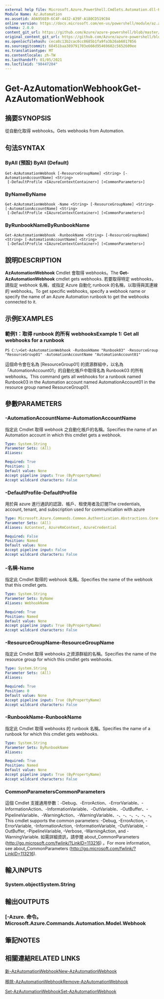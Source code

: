 ```yaml
---
external help file: Microsoft.Azure.PowerShell.Cmdlets.Automation.dll-Help.xml
Module Name: Az.Automation
ms.assetid: A0A956E9-6C4F-4432-A39F-A180CD519C04
online version: https://docs.microsoft.com/en-us/powershell/module/az.automation/get-azautomationwebhook
schema: 2.0.0
content_git_url: https://github.com/Azure/azure-powershell/blob/master/src/Automation/Automation/help/Get-AzAutomationWebhook.md
original_content_git_url: https://github.com/Azure/azure-powershell/blob/master/src/Automation/Automation/help/Get-AzAutomationWebhook.md
ms.openlocfilehash: ceca8c13b2cac0cc8685b1fa9fa3b26ab6017856
ms.sourcegitcommit: 68451baa389791703e666d95469602c5652609ee
ms.translationtype: MT
ms.contentlocale: zh-TW
ms.lasthandoff: 01/05/2021
ms.locfileid: "98447284"
---
```

# <span data-ttu-id="45bdc-101">Get-AzAutomationWebhook</span><span class="sxs-lookup"><span data-stu-id="45bdc-101">Get-AzAutomationWebhook</span></span>

## <span data-ttu-id="45bdc-102">摘要</span><span class="sxs-lookup"><span data-stu-id="45bdc-102">SYNOPSIS</span></span>
<span data-ttu-id="45bdc-103">從自動化取得 webhooks。</span><span class="sxs-lookup"><span data-stu-id="45bdc-103">Gets webhooks from Automation.</span></span>

## <span data-ttu-id="45bdc-104">句法</span><span class="sxs-lookup"><span data-stu-id="45bdc-104">SYNTAX</span></span>

### <span data-ttu-id="45bdc-105">ByAll (預設) </span><span class="sxs-lookup"><span data-stu-id="45bdc-105">ByAll (Default)</span></span>
```
Get-AzAutomationWebhook [-ResourceGroupName] <String> [-AutomationAccountName] <String>
 [-DefaultProfile <IAzureContextContainer>] [<CommonParameters>]
```

### <span data-ttu-id="45bdc-106">ByName</span><span class="sxs-lookup"><span data-stu-id="45bdc-106">ByName</span></span>
```
Get-AzAutomationWebhook -Name <String> [-ResourceGroupName] <String> [-AutomationAccountName] <String>
 [-DefaultProfile <IAzureContextContainer>] [<CommonParameters>]
```

### <span data-ttu-id="45bdc-107">ByRunbookName</span><span class="sxs-lookup"><span data-stu-id="45bdc-107">ByRunbookName</span></span>
```
Get-AzAutomationWebhook -RunbookName <String> [-ResourceGroupName] <String> [-AutomationAccountName] <String>
 [-DefaultProfile <IAzureContextContainer>] [<CommonParameters>]
```

## <span data-ttu-id="45bdc-108">說明</span><span class="sxs-lookup"><span data-stu-id="45bdc-108">DESCRIPTION</span></span>
<span data-ttu-id="45bdc-109">**AzAutomationWebhook** Cmdlet 會取得 webhooks。</span><span class="sxs-lookup"><span data-stu-id="45bdc-109">The **Get-AzAutomationWebhook** cmdlet gets webhooks.</span></span>
<span data-ttu-id="45bdc-110">若要取得特定 webhooks，請指定 webhook 名稱，或指定 Azure 自動化 runbook 的名稱，以取得與其連線的 webhooks。</span><span class="sxs-lookup"><span data-stu-id="45bdc-110">To get specific webhooks, specify a webhook name or specify the name of an Azure Automation runbook to get the webhooks connected to it.</span></span>

## <span data-ttu-id="45bdc-111">示例</span><span class="sxs-lookup"><span data-stu-id="45bdc-111">EXAMPLES</span></span>

### <span data-ttu-id="45bdc-112">範例1：取得 runbook 的所有 webhooks</span><span class="sxs-lookup"><span data-stu-id="45bdc-112">Example 1: Get all webhooks for a runbook</span></span>
```
PS C:\>Get-AzAutomationWebhook -RunbookName "Runbook03" -ResourceGroup "ResourceGroup01" -AutomationAccountName "AutomationAccount01"
```

<span data-ttu-id="45bdc-113">這個命令會在名為 [ResourceGroup01] 的資源群組中，以名為「AutomationAccount01」的自動化帳戶中取得名為 Runbook03 的所有 webhooks。</span><span class="sxs-lookup"><span data-stu-id="45bdc-113">This command gets all webhooks for a runbook named Runbook03 in the Automation account named AutomationAccount01 in the resource group named ResourceGroup01.</span></span>

## <span data-ttu-id="45bdc-114">參數</span><span class="sxs-lookup"><span data-stu-id="45bdc-114">PARAMETERS</span></span>

### <span data-ttu-id="45bdc-115">-AutomationAccountName</span><span class="sxs-lookup"><span data-stu-id="45bdc-115">-AutomationAccountName</span></span>
<span data-ttu-id="45bdc-116">指定此 Cmdlet 取得 webhook 之自動化帳戶的名稱。</span><span class="sxs-lookup"><span data-stu-id="45bdc-116">Specifies the name of an Automation account in which this cmdlet gets a webhook.</span></span>

```yaml
Type: System.String
Parameter Sets: (All)
Aliases:

Required: True
Position: 1
Default value: None
Accept pipeline input: True (ByPropertyName)
Accept wildcard characters: False
```

### <span data-ttu-id="45bdc-117">-DefaultProfile</span><span class="sxs-lookup"><span data-stu-id="45bdc-117">-DefaultProfile</span></span>
<span data-ttu-id="45bdc-118">用於與 azure 進行通訊的認證、帳戶、租使用者及訂閱</span><span class="sxs-lookup"><span data-stu-id="45bdc-118">The credentials, account, tenant, and subscription used for communication with azure</span></span>

```yaml
Type: Microsoft.Azure.Commands.Common.Authentication.Abstractions.Core.IAzureContextContainer
Parameter Sets: (All)
Aliases: AzContext, AzureRmContext, AzureCredential

Required: False
Position: Named
Default value: None
Accept pipeline input: False
Accept wildcard characters: False
```

### <span data-ttu-id="45bdc-119">-名稱</span><span class="sxs-lookup"><span data-stu-id="45bdc-119">-Name</span></span>
<span data-ttu-id="45bdc-120">指定此 Cmdlet 取得的 webhook 名稱。</span><span class="sxs-lookup"><span data-stu-id="45bdc-120">Specifies the name of the webhook that this cmdlet gets.</span></span>

```yaml
Type: System.String
Parameter Sets: ByName
Aliases: WebhookName

Required: True
Position: Named
Default value: None
Accept pipeline input: True (ByPropertyName)
Accept wildcard characters: False
```

### <span data-ttu-id="45bdc-121">-ResourceGroupName</span><span class="sxs-lookup"><span data-stu-id="45bdc-121">-ResourceGroupName</span></span>
<span data-ttu-id="45bdc-122">指定此 Cmdlet 取得 webhooks 之資源群組的名稱。</span><span class="sxs-lookup"><span data-stu-id="45bdc-122">Specifies the name of the resource group for which this cmdlet gets webhooks.</span></span>

```yaml
Type: System.String
Parameter Sets: (All)
Aliases:

Required: True
Position: 0
Default value: None
Accept pipeline input: True (ByPropertyName)
Accept wildcard characters: False
```

### <span data-ttu-id="45bdc-123">-RunbookName</span><span class="sxs-lookup"><span data-stu-id="45bdc-123">-RunbookName</span></span>
<span data-ttu-id="45bdc-124">指定此 Cmdlet 取得 webhooks 的 runbook 名稱。</span><span class="sxs-lookup"><span data-stu-id="45bdc-124">Specifies the name of a runbook for which this cmdlet gets webhooks.</span></span>

```yaml
Type: System.String
Parameter Sets: ByRunbookName
Aliases:

Required: True
Position: Named
Default value: None
Accept pipeline input: True (ByPropertyName)
Accept wildcard characters: False
```

### <span data-ttu-id="45bdc-125">CommonParameters</span><span class="sxs-lookup"><span data-stu-id="45bdc-125">CommonParameters</span></span>
<span data-ttu-id="45bdc-126">這個 Cmdlet 支援通用參數：-Debug、-ErrorAction、-ErrorVariable、-InformationAction、-InformationVariable、-OutVariable、-OutBuffer、-PipelineVariable、-WarningAction、-WarningVariable、-、-、-、-、-、-。</span><span class="sxs-lookup"><span data-stu-id="45bdc-126">This cmdlet supports the common parameters: -Debug, -ErrorAction, -ErrorVariable, -InformationAction, -InformationVariable, -OutVariable, -OutBuffer, -PipelineVariable, -Verbose, -WarningAction, and -WarningVariable.</span></span> <span data-ttu-id="45bdc-127">如需詳細資訊，請參閱 about_CommonParameters (http://go.microsoft.com/fwlink/?LinkID=113216) 。</span><span class="sxs-lookup"><span data-stu-id="45bdc-127">For more information, see about_CommonParameters (http://go.microsoft.com/fwlink/?LinkID=113216).</span></span>

## <span data-ttu-id="45bdc-128">輸入</span><span class="sxs-lookup"><span data-stu-id="45bdc-128">INPUTS</span></span>

### <span data-ttu-id="45bdc-129">System.object</span><span class="sxs-lookup"><span data-stu-id="45bdc-129">System.String</span></span>

## <span data-ttu-id="45bdc-130">輸出</span><span class="sxs-lookup"><span data-stu-id="45bdc-130">OUTPUTS</span></span>

### <span data-ttu-id="45bdc-131">[-Azure. 命令。</span><span class="sxs-lookup"><span data-stu-id="45bdc-131">Microsoft.Azure.Commands.Automation.Model.Webhook</span></span>

## <span data-ttu-id="45bdc-132">筆記</span><span class="sxs-lookup"><span data-stu-id="45bdc-132">NOTES</span></span>

## <span data-ttu-id="45bdc-133">相關連結</span><span class="sxs-lookup"><span data-stu-id="45bdc-133">RELATED LINKS</span></span>

[<span data-ttu-id="45bdc-134">新-AzAutomationWebhook</span><span class="sxs-lookup"><span data-stu-id="45bdc-134">New-AzAutomationWebhook</span></span>](./New-AzAutomationWebhook.md)

[<span data-ttu-id="45bdc-135">移除-AzAutomationWebhook</span><span class="sxs-lookup"><span data-stu-id="45bdc-135">Remove-AzAutomationWebhook</span></span>](./Remove-AzAutomationWebhook.md)

[<span data-ttu-id="45bdc-136">Set-AzAutomationWebhook</span><span class="sxs-lookup"><span data-stu-id="45bdc-136">Set-AzAutomationWebhook</span></span>](./Set-AzAutomationWebhook.md)


